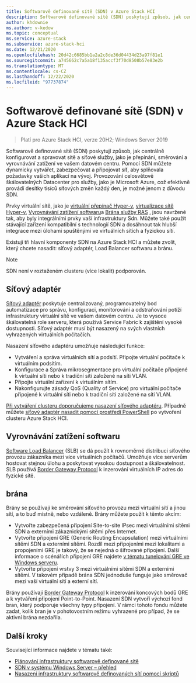 ```yaml
---
title: Softwarově definované sítě (SDN) v Azure Stack HCI
description: Softwarově definované sítě (SDN) poskytují způsob, jak centrálně konfigurovat a spravovat sítě a síťové služby, jako je přepínání, směrování a vyrovnávání zatížení ve vašem datovém centru.
author: khdownie
ms.author: v-kedow
ms.topic: conceptual
ms.service: azure-stack
ms.subservice: azure-stack-hci
ms.date: 12/21/2020
ms.openlocfilehash: 20d42c6685bb1a2a2c8de36d04434d23a97f81e1
ms.sourcegitcommit: a745662c7a5a18f135accf3f70d8508b57e83e2b
ms.translationtype: MT
ms.contentlocale: cs-CZ
ms.lasthandoff: 12/22/2020
ms.locfileid: "97737874"
---
```

# <a name="software-defined-networking-sdn-in-azure-stack-hci"></a>Softwarově definované sítě (SDN) v Azure Stack HCI

> Platí pro Azure Stack HCI, verze 20H2; Windows Server 2019

Softwarově definované sítě (SDN) poskytují způsob, jak centrálně konfigurovat a spravovat sítě a síťové služby, jako je přepínání, směrování a vyrovnávání zatížení ve vašem datovém centru. Pomocí SDN můžete dynamicky vytvářet, zabezpečovat a připojovat síť, aby splňovala požadavky vašich aplikací na vývoj. Provozování celosvětově škálovatelných Datacenter pro služby, jako je Microsoft Azure, což efektivně provádí desítky tisíců síťových změn každý den, je možné jenom z důvodu SDN.

Prvky virtuální sítě, jako je [virtuální přepínač Hyper-v](/windows-server/virtualization/hyper-v-virtual-switch/hyper-v-virtual-switch), [virtualizace sítě Hyper-v](/windows-server/networking/sdn/technologies/hyper-v-network-virtualization/hyper-v-network-virtualization), [Vyrovnávání zatížení softwaru](/windows-server/networking/sdn/technologies/network-function-virtualization/software-load-balancing-for-sdn)a [Brána služby RAS](/windows-server/networking/sdn/technologies/network-function-virtualization/ras-gateway-for-sdn) , jsou navržené tak, aby byly integrálními prvky vaší infrastruktury Sdn. Můžete také použít stávající zařízení kompatibilní s technologií SDN a dosáhnout tak hlubší integrace mezi úlohami spuštěnými ve virtuálních sítích a fyzickou sítí.

Existují tři hlavní komponenty SDN na Azure Stack HCI a můžete zvolit, který chcete nasadit: síťový adaptér, Load Balancer softwaru a bránu.

   > [!NOTE]
   > SDN není v roztaženém clusteru (více lokalit) podporován.

## <a name="network-controller"></a>Síťový adaptér

[Síťový adaptér](/windows-server/networking/sdn/technologies/Software-Defined-Networking-Technologies#network-controller) poskytuje centralizovaný, programovatelný bod automatizace pro správu, konfiguraci, monitorování a odstraňování potíží infrastruktury virtuální sítě ve vašem datovém centru. Je to vysoce škálovatelná role serveru, která používá Service Fabric k zajištění vysoké dostupnosti. Síťový adaptér musí být nasazený na svých vlastních vyhrazených virtuálních počítačích.

Nasazení síťového adaptéru umožňuje následující funkce:

- Vytváření a správa virtuálních sítí a podsítí. Připojte virtuální počítače k virtuálním podsítím.
- Konfigurace a Správa mikrosegmentace pro virtuální počítače připojené k virtuální síti nebo k tradiční síti založené na síti VLAN.
- Připojte virtuální zařízení k virtuálním sítím.
- Nakonfigurujte zásady QoS (Quality of Service) pro virtuální počítače připojené k virtuální síti nebo k tradiční síti založené na síti VLAN.

[Při vytváření clusteru doporučujeme nasazení síťového adaptéru](../deploy/create-cluster.md#step-5-sdn-optional). Případně můžete [síťový adaptér nasadit pomocí prostředí PowerShell](../deploy/network-controller-powershell.md) po vytvoření clusteru Azure Stack HCI.

## <a name="software-load-balancing"></a>Vyrovnávání zatížení softwaru

[Software Load Balancer](software-load-balancer.md) (SLB) se dá použít k rovnoměrné distribuci síťového provozu zákazníka mezi více virtuálních počítačů. Umožňuje více serverům hostovat stejnou úlohu a poskytovat vysokou dostupnost a škálovatelnost. SLB používá [Border Gateway Protocol](/windows-server/remote/remote-access/bgp/border-gateway-protocol-bgp) k inzerování virtuálních IP adres do fyzické sítě.

## <a name="gateway"></a>brána

Brány se používají ke směrování síťového provozu mezi virtuální sítí a jinou sítí, a to buď místně, nebo vzdáleně. Brány můžete použít k těmto akcím:

- Vytvořte zabezpečená připojení Site-to-site IPsec mezi virtuálními sítěmi SDN a externími zákaznickými sítěmi přes Internet.
- Vytvořte připojení GRE (Generic Routing Encapsulation) mezi virtuálními sítěmi SDN a externími sítěmi. Rozdíl mezi připojeními mezi lokalitami a propojeními GRE je takový, že se nejedná o šifrované připojení. Další informace o scénářích připojení GRE najdete [v tématu tunelování GRE ve Windows serveru](/windows-server/remote/remote-access/ras-gateway/gre-tunneling-windows-server).
- Vytvořte připojení vrstvy 3 mezi virtuálními sítěmi SDN a externími sítěmi. V takovém případě brána SDN jednoduše funguje jako směrovač mezi vaší virtuální sítí a externí sítí.

Brány používají [Border Gateway Protocol](/windows-server/remote/remote-access/bgp/border-gateway-protocol-bgp) k inzerování koncových bodů GRE a k vytváření připojení Point-to-Point. Nasazení SDN vytvoří výchozí fond bran, který podporuje všechny typy připojení. V rámci tohoto fondu můžete zadat, kolik bran je v pohotovostním režimu vyhrazené pro případ, že se aktivní brána nezdařila.

## <a name="next-steps"></a>Další kroky

Související informace najdete v tématu také:

- [Plánování infrastruktury softwarově definované sítě](plan-software-defined-networking-infrastructure.md)
- [SDN v systému Windows Server – přehled](/windows-server/networking/sdn/software-defined-networking)
- [Nasazení infrastruktury softwarově definovaných sítí pomocí skriptů](/windows-server/networking/sdn/deploy/deploy-a-software-defined-network-infrastructure-using-scripts)
